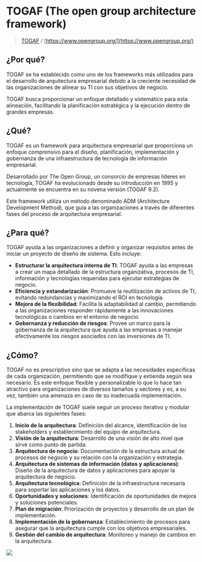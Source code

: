 # TOGAF (The open group architecture framework)

> [TOGAF](/documentos/w182.pdf) / [https://www.opengroup.org/](https://www.opengroup.org/)

## ¿Por qué?

TOGAF se ha establecido como uno de los frameworks más utilizados para el desarrollo de arquitectura empresarial debido a la creciente necesidad de las organizaciones de alinear su TI con sus objetivos de negocio. 

TOGAF busca proporcionar un enfoque detallado y sistemático para esta alineación, facilitando la planificación estratégica y la ejecución dentro de grandes empresas.

## ¿Qué?

TOGAF es un framework para arquitectura empresarial que proporciona un enfoque comprensivo para el diseño, planificación, implementación y gobernanza de una infraestructura de tecnología de información empresarial. 

Desarrollado por The Open Group, un consorcio de empresas líderes en tecnología, TOGAF ha evolucionado desde su introducción en 1995 y actualmente se encuentra en su novena versión (TOGAF 9.2). 

Este framework utiliza un método denominado ADM (Architecture Development Method), que guía a las organizaciones a través de diferentes fases del proceso de arquitectura empresarial.

## ¿Para qué?

TOGAF ayuda a las organizaciones a definir y organizar requisitos antes de iniciar un proyecto de diseño de sistema. Esto incluye:

- **Estructurar la arquitectura interna de TI**: TOGAF ayuda a las empresas a crear un mapa detallado de la estructura organizativa, procesos de TI, información y tecnologías requeridas para ejecutar estrategias de negocio.
- **Eficiencia y estandarización**: Promueve la reutilización de activos de TI, evitando redundancias y maximizando el ROI en tecnología.
- **Mejora de la flexibilidad**: Facilita la adaptabilidad al cambio, permitiendo a las organizaciones responder rápidamente a las innovaciones tecnológicas o cambios en el entorno de negocio.
- **Gobernanza y reducción de riesgos**: Provee un marco para la gobernanza de la arquitectura que ayuda a las empresas a manejar efectivamente los riesgos asociados con las inversiones de TI.

## ¿Cómo?

TOGAF no es prescriptivo sino que se adapta a las necesidades específicas de cada organización, permitiendo que se modifique y extienda según sea necesario. Es este enfoque flexible y personalizable lo que lo hace tan atractivo para organizaciones de diversos tamaños y sectores y es, a su vez, también una amenaza en caso de su inadecuada implementación.

La implementación de TOGAF suele seguir un proceso iterativo y modular que abarca las siguientes fases:

1. **Inicio de la arquitectura**: Definición del alcance, identificación de los stakeholders y establecimiento del equipo de arquitectura.
2. **Visión de la arquitectura**: Desarrollo de una visión de alto nivel que sirve como punto de partida.
3. **Arquitectura de negocio**: Documentación de la estructura actual de procesos de negocio y su relación con la organización y estrategia.
4. **Arquitectura de sistemas de información (datos y aplicaciones)**: Diseño de la arquitectura de datos y aplicaciones para apoyar la arquitectura de negocio.
5. **Arquitectura tecnológica**: Definición de la infraestructura necesaria para soportar las aplicaciones y los datos.
6. **Oportunidades y soluciones**: Identificación de oportunidades de mejora y soluciones potenciales.
7. **Plan de migración**: Priorización de proyectos y desarrollo de un plan de implementación.
8. **Implementación de la gobernanza**: Establecimiento de procesos para asegurar que la arquitectura cumple con los objetivos empresariales.
9. **Gestión del cambio de arquitectura**: Monitoreo y manejo de cambios en la arquitectura.

![](https://arquitecturaempresarialcali.wordpress.com/wp-content/uploads/2010/11/adm-tog.png)